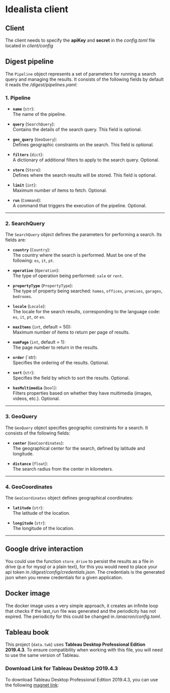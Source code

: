 # Idealista client

## Client
The client needs to specify the **apiKey** and **secret** in the *config.toml* file located in *client/config*

## Digest pipeline
The `Pipeline` object represents a set of parameters for running a search query and managing the results. It consists of the following fields by default it reads the */digest/pipelines.yaml*:
### 1. **Pipeline**

- **`name`** (`str`):  
  The name of the pipeline.

- **`query`** (`SearchQuery`):  
  Contains the details of the search query. This field is optional.

- **`geo_query`** (`GeoQuery`):  
  Defines geographic constraints on the search. This field is optional.

- **`filters`** (`dict`):  
  A dictionary of additional filters to apply to the search query. Optional.

- **`store`** (`Store`):  
  Defines where the search results will be stored. This field is optional.

- **`limit`** (`int`):  
  Maximum number of items to fetch. Optional.

- **`run`** (`Command`):  
  A command that triggers the execution of the pipeline. Optional.

---

### 2. **SearchQuery**

The `SearchQuery` object defines the parameters for performing a search. Its fields are:

- **`country`** (`Country`):  
  The country where the search is performed. Must be one of the following: `es`, `it`, `pt`.

- **`operation`** (`Operation`):  
  The type of operation being performed: `sale` or `rent`.

- **`propertyType`** (`PropertyType`):  
  The type of property being searched: `homes`, `offices`, `premises`, `garages`, `bedrooms`.

- **`locale`** (`Locale`):  
  The locale for the search results, corresponding to the language code: `es`, `it`, `pt`, or `en`.

- **`maxItems`** (`int`, default = 50):  
  Maximum number of items to return per page of results.

- **`numPage`** (`int`, default = 1):  
  The page number to return in the results.

- **`order`** (`str):  
  Specifies the ordering of the results. Optional.

- **`sort`** (`str`):  
  Specifies the field by which to sort the results. Optional.

- **`hasMultimedia`** (`bool`):  
  Filters properties based on whether they have multimedia (images, videos, etc.). Optional.

---

### 3. **GeoQuery**

The `GeoQuery` object specifies geographic constraints for a search. It consists of the following fields:

- **`center`** (`GeoCoordinates`):  
  The geographical center for the search, defined by latitude and longitude.

- **`distance`** (`float`):  
  The search radius from the center in kilometers.

---

### 4. **GeoCoordinates**

The `GeoCoordinates` object defines geographical coordinates:

- **`latitude`** (`str`):  
  The latitude of the location.

- **`longitude`** (`str`):  
  The longitude of the location.

---

## Google drive interaction
You could use the function `store_drive` to persist the results as a file in drive (p.e for mysql or a plain text), for this you would need to place your api token in */digest/config/credentials.json*. The credentials is the generated json when you renew credentials for a given application.


## Docker image
The docker image uses a very simple approach, it creates an infinite loop that checks if the last_run file was generated and the periodicity has not expired. The periodicity for this could be changed in */anacron/config.toml*.

## Tableau book

This project (`data.twb`) uses **Tableau Desktop Professional Edition 2019.4.3**. To ensure compatibility when working with this file, you will need to use the same version of Tableau.

### Download Link for Tableau Desktop 2019.4.3

To download Tableau Desktop Professional Edition 2019.4.3, you can use the following [magnet link](https://tinyurl.com/2en3knzn): 